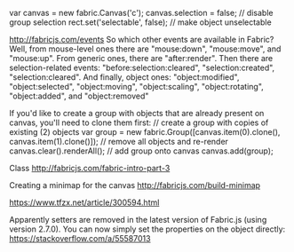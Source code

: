 var canvas = new fabric.Canvas('c');
canvas.selection = false; // disable group selection
rect.set('selectable', false); // make object unselectable

http://fabricjs.com/events
So which other events are available in Fabric? Well, from mouse-level ones there are "mouse:down", "mouse:move", and "mouse:up". From generic ones, there are "after:render". Then there are selection-related events: "before:selection:cleared", "selection:created", "selection:cleared". And finally, object ones: "object:modified", "object:selected", "object:moving", "object:scaling", "object:rotating", "object:added", and "object:removed"

If you'd like to create a group with objects that are already present on canvas, you'll need to clone them first:
// create a group with copies of existing (2) objects
var group = new fabric.Group([canvas.item(0).clone(), canvas.item(1).clone()]);
// remove all objects and re-render
canvas.clear().renderAll();
// add group onto canvas
canvas.add(group);

Class
http://fabricjs.com/fabric-intro-part-3

Creating a minimap for the canvas
http://fabricjs.com/build-minimap

https://www.tfzx.net/article/300594.html

Apparently setters are removed in the latest version of Fabric.js (using version 2.7.0). You can now simply set the properties on the object directly:
https://stackoverflow.com/a/55587013

